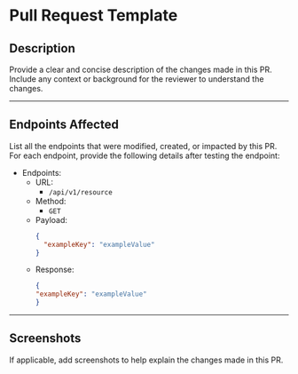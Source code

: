 # Pull Request Template

## **Description**
Provide a clear and concise description of the changes made in this PR. Include any context or background for the reviewer to understand the changes.

---

## **Endpoints Affected**
List all the endpoints that were modified, created, or impacted by this PR.  
For each endpoint, provide the following details after testing the endpoint:
- Endpoints:
  - URL:
    - `/api/v1/resource`
  - Method:
    - `GET`
  - Payload:
    ```json
    {
      "exampleKey": "exampleValue"
    }
    ```
  - Response:
    ```json
    {
    "exampleKey": "exampleValue"
    }
    ```

---

## **Screenshots**
If applicable, add screenshots to help explain the changes made in this PR.
